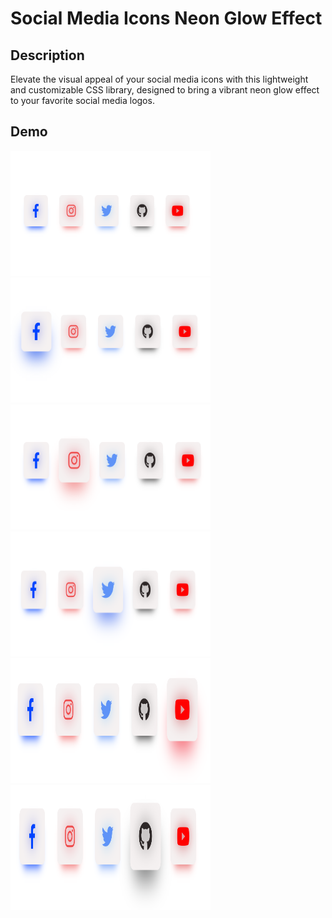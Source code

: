 # Social Media Icons Neon Glow Effect

## Description

Elevate the visual appeal of your social media icons with this lightweight and customizable CSS library, designed to bring a vibrant neon glow effect to your favorite social media logos.

## Demo

<img src="./screenshots/img1.png" width="320px" height="200px">
<img src="./screenshots/img2.png" width="320px" height="200px">
<img src="./screenshots/img3.png" width="320px" height="200px">
<img src="./screenshots/img4.png" width="320px" height="200px">
<img src="./screenshots/img5.png" width="320px" height="200px">
<img src="./screenshots/img6.png" width="320px" height="200px">

